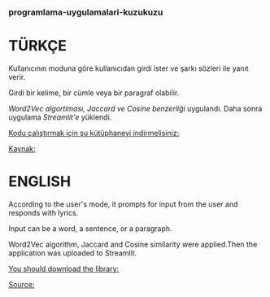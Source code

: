 ### programlama-uygulamalari-kuzukuzu
TÜRKÇE
======
Kullanıcının moduna göre kullanıcıdan girdi ister ve şarkı sözleri ile yanıt verir. 

Girdi bir kelime, bir cümle veya bir paragraf olabilir.

*Word2Vec algortiması, Jaccard ve Cosine benzerliği* uygulandı. 
Daha sonra uygulama *Streamlit'e* yüklendi.

[Kodu çalıştırmak için şu kütüphaneyi indirmelisiniz:](https://drive.google.com/drive/folders/1IBMTAGtZ4DakSCyAoA4j7Ch0Ft1aFoww?usp=drive_open "TRMODEL")

[Kaynak:](https://github.com/akoksal/Turkish-Word2Vec)


ENGLISH
======
According to the user's mode, it prompts for input from the user and responds with lyrics.

Input can be a word, a sentence, or a paragraph.

Word2Vec algorithm, Jaccard and Cosine similarity were applied.Then the application was uploaded to Streamlit.

[You should download the library:](https://drive.google.com/drive/folders/1IBMTAGtZ4DakSCyAoA4j7Ch0Ft1aFoww?usp=drive_open "TRMODEL")

[Source:](https://github.com/akoksal/Turkish-Word2Vec)
